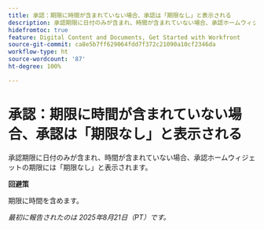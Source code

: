 ```yaml
---
title: 承認：期限に時間が含まれていない場合、承認は「期限なし」と表示される
description: 承認期限に日付のみが含まれ、時間が含まれていない場合、承認ホームウィジェットの期限には「期限なし」と表示されます。
hidefromtoc: true
feature: Digital Content and Documents, Get Started with Workfront
source-git-commit: ca8e5b7ff629064fdd7f372c21090a10cf2346da
workflow-type: ht
source-wordcount: '87'
ht-degree: 100%

---
```



# 承認：期限に時間が含まれていない場合、承認は「期限なし」と表示される

承認期限に日付のみが含まれ、時間が含まれていない場合、承認ホームウィジェットの期限には「期限なし」と表示されます。

**回避策**

期限に時間を含めます。

_最初に報告されたのは 2025年8月21日（PT）です。_
